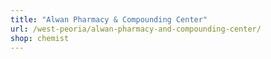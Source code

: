 ```yaml
---
title: "Alwan Pharmacy & Compounding Center"
url: /west-peoria/alwan-pharmacy-and-compounding-center/
shop: chemist
---
```

